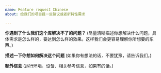```yaml
---
name: Feature request Chinese
about: 给我们的项目提一些建议或者新特性需求

---
```


**你遇到了什么我们这个库解决不了的问题？**
(尽量清晰描述你想解决什么问题，具体需求是怎么样的，要达到怎么样的效果。这样我们会更容易理解你所想要的东西。)

**描述一下你想如何解决这个问题**
(如果你有想法的话，不要犹豫，请告诉我们。)

**额外信息**
(运行环境、设备、相关参考信息，如果有的话。)
